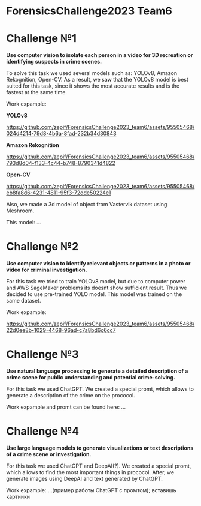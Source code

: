 # ForensicsChallenge2023 Team6

# Challenge №1
**Use computer vision to isolate each person in a video for 3D recreation or identifying
suspects in crime scenes.**

To solve this task we used several models such as: YOLOv8, Amazon Rekognition, Open-CV. As a result, we saw that the YOLOv8 model is best suited for this task, since it shows the most accurate results and is the fastest at the same time.

Work expample:

**YOLOv8**

https://github.com/zepif/ForensicsChallenge2023_team6/assets/95505468/024d4214-79d8-4b6a-8fad-232b34d30843

**Amazon Rekognition**

https://github.com/zepif/ForensicsChallenge2023_team6/assets/95505468/793d8d04-f133-4c44-b748-8790341d4822

**Open-CV**

https://github.com/zepif/ForensicsChallenge2023_team6/assets/95505468/eb8fa8d6-4231-4811-95f3-72dde50224e1


Also, we made a 3d model of object from Vastervik dataset using Meshroom.

This model: ...


# Challenge №2
**Use computer vision to identify relevant objects or patterns in a photo or video for
criminal investigation.**

For this task we tried to train YOLOv8 model, but due to computer power and AWS SageMaker problems its doesnt show sufficient result. Thus we decided to use pre-trained YOLO model. This model was trained on the same dataset.

Work expample:

https://github.com/zepif/ForensicsChallenge2023_team6/assets/95505468/22d0ee8b-1029-4468-96ad-c7a8bd6c6cc7

# Challenge №3
**Use natural language processing to generate a detailed description of a crime scene
for public understanding and potential crime-solving.**

For this task we used ChatGPT. We created a special promt, which allows to generate a description of the crime on the prococol.

Work expample and promt can be found here: ...

# Challenge №4
**Use large language models to generate visualizations or text descriptions of a crime
scene or investigation.**

For this task we used ChatGPT and DeepAI(?). We created a special promt, which allows to find the most important things in prococol. After, we generate images using DeepAI and text generated by ChatGPT.

Work expample: ...(пример работы ChatGPT с промтом); вставишь картинки

